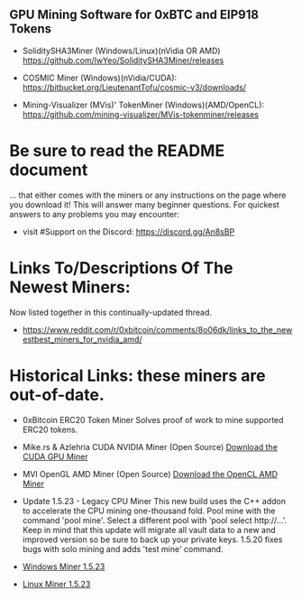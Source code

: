 ## GPU Mining Software for 0xBTC and EIP918 Tokens 

* SoliditySHA3Miner (Windows/Linux)(nVidia OR AMD)
https://github.com/lwYeo/SoliditySHA3Miner/releases


* COSMIC Miner (Windows)(nVidia/CUDA): 
 https://bitbucket.org/LieutenantTofu/cosmic-v3/downloads/
 

* Mining-Visualizer (MVis)' TokenMiner (Windows)(AMD/OpenCL): 
https://github.com/mining-visualizer/MVis-tokenminer/releases



# Be sure to read the README document
... that either comes with the miners or any instructions on the page where you download it! This will answer many beginner questions. For quickest answers to any problems you may encounter:
* visit #Support on the Discord: https://discord.gg/An8sBP

# Links To/Descriptions Of The Newest Miners:
Now listed together in this continually-updated thread.
* https://www.reddit.com/r/0xbitcoin/comments/8o06dk/links_to_the_newestbest_miners_for_nvidia_amd/





# Historical Links: these miners are out-of-date.

* 0xBitcoin ERC20 Token Miner
Solves proof of work to mine supported ERC20 tokens.

* Mike.rs & Azlehria CUDA NVIDIA Miner (Open Source)
[Download the CUDA GPU Miner](https://github.com/azlehria/0xbitcoin-gpuminer/releases)

* MVI OpenGL AMD Miner (Open Source)
[Download the OpenCL AMD Miner](https://github.com/mining-visualizer/MVis-tokenminer/releases)

* Update 1.5.23 - Legacy CPU Miner
This new build uses the C++ addon to accelerate the CPU mining one-thousand fold.  Pool mine with the command 'pool mine'.  Select a different pool with 'pool select http://...'.  Keep in mind that this update will migrate all vault data to a new and improved version so be sure to back up your private keys.  1.5.20 fixes bugs with solo mining and adds 'test mine' command.

* [Windows Miner 1.5.23](https://github.com/0xbitcoin/0xbitcoin-miner/raw/master/dist/0xbtcminer-win.zip)
* [Linux Miner 1.5.23](https://github.com/0xbitcoin/0xbitcoin-miner/raw/master/dist/0xbtcminer-linux.zip)
